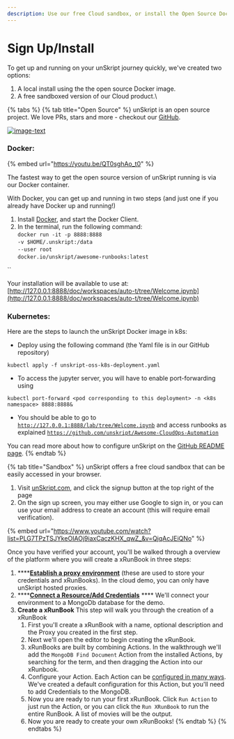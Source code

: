 ```yaml
---
description: Use our free Cloud sandbox, or install the Open Source Docker Image
---
```


# Sign Up/Install

To get up and running on your unSkript journey quickly, we've created two options:

1. A local install using the  the open source Docker image.
2. A free sandboxed version of our Cloud product.\


{% tabs %}
{% tab title="Open Source" %}
unSkript is an open source project. We love PRs, stars and more - checkout our [GitHub](https://github.com/unskript/Awesome-CloudOps-Automation). &#x20;

[![image-text](https://img.shields.io/github/stars/unskript/Awesome-CloudOps-Automation?style=social)](https://github.com/unskript/Awesome-CloudOps-Automation)

###

### Docker:

{% embed url="https://youtu.be/QT0sghAo_t0" %}

The fastest way to get the open source version of unSkript running is via our Docker container.

With Docker, you can get up and running in two steps (and just one if you already have Docker up and running!)

1. Install [Docker](https://docs.docker.com/engine/install/), and start the Docker Client.
2. In the terminal, run the following command:\
   `docker run -it -p 8888:8888`\
   `-v $HOME/.unskript:/data`\
   `--user root`\
   `docker.io/unskript/awesome-runbooks:latest`

``

Your installation will be available to use at: [http://127.0.0.1:8888/doc/workspaces/auto-t/tree/Welcome.ipynb](http://127.0.0.1:8888/doc/workspaces/auto-t/tree/Welcome.ipynb)

### Kubernetes:

Here are the steps to launch the unSkript Docker image in k8s:

* Deploy using the following command (the Yaml file is in our GitHub repository)

```
kubectl apply -f unskript-oss-k8s-deployment.yaml
```

* To access the jupyter server, you will have to enable port-forwarding using

```
kubectl port-forward <pod corresponding to this deployment> -n <k8s namespace> 8888:8888&
```

* You should be able to go to [`http://127.0.0.1:8888/lab/tree/Welcome.ipynb`](http://127.0.0.1:8888/lab/tree/Welcome.ipynb) and access runbooks as explained [`https://github.com/unskript/Awesome-CloudOps-Automation`](https://github.com/unskript/Awesome-CloudOps-Automation)







You can read more about how to configure unSkript on the [GitHub README page](https://github.com/unskript/Awesome-CloudOps-Automation/blob/master/README.md).
{% endtab %}

{% tab title="Sandbox" %}
unSkript offers a free cloud sandbox that can be easily accessed in your browser. &#x20;

1. Visit [unSkript.com](https://unskript.com), and click the signup button at the top right of the page
2. On the sign up  screen, you may either use Google to sign in, or you can use your email address to create an account (this will require email verification).

{% embed url="https://www.youtube.com/watch?list=PLG7TPzTSJYkeOIAOj9iaxCaczKHX_qwZ_&v=QjqAcJEiQNo" %}

Once you have verified your account, you'll be walked through a overview of the platform where you will create a xRunBook in three steps:

1. ****[**Establish a proxy environment**](create-a-proxy.md) (these are used to store your credentials and xRunBooks). In the cloud demo, you can only have unSkript hosted proxies.
2. ****[**Connect a Resource/Add Credentials**](add-credentials-to-connect-your-resources.md) **** We'll connect your environment to a MongoDb database for the demo. &#x20;
3. **Create a xRunBook** This step will walk you through the creation of a xRunBook
   1. First you'll create a xRunBook with a name, optional description and the Proxy you created in the first step.
   2. Next we'll open the editor to begin creating the xRunBook.
   3. xRunBooks are built by combining Actions. In the walkthrough we'll add the `MongoDB Find Document` Action from the installed Actions, by searching for the term, and then dragging the Action into our xRunbook.
   4. Configure your Action.  Each Action can be [configured in many ways](../actions/action-configuration/). We've created a default configuration for this Action, but you'll need to add Credentials to the MongoDB.
   5. Now you are ready to run your first xRunBook.  Click `Run Action` to just run the Action, or you can click the `Run XRunBook` to run the entire RunBook.  A list of movies will be the output.
   6. Now you are ready to create your own xRunBooks!
{% endtab %}
{% endtabs %}







